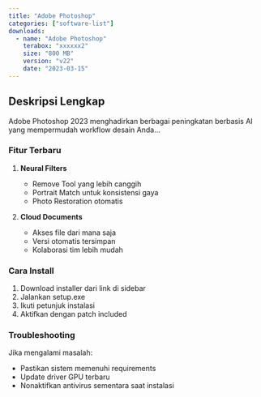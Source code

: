```yaml
---
title: "Adobe Photoshop"
categories: ["software-list"]
downloads:
  - name: "Adobe Photoshop"
    terabox: "xxxxxx2"
    size: "800 MB"
    version: "v22"
    date: "2023-03-15"
---
```


## Deskripsi Lengkap

Adobe Photoshop 2023 menghadirkan berbagai peningkatan berbasis AI yang mempermudah workflow desain Anda...

### Fitur Terbaru

1. **Neural Filters**
   - Remove Tool yang lebih canggih
   - Portrait Match untuk konsistensi gaya
   - Photo Restoration otomatis

2. **Cloud Documents**
   - Akses file dari mana saja
   - Versi otomatis tersimpan
   - Kolaborasi tim lebih mudah

### Cara Install

1. Download installer dari link di sidebar
2. Jalankan setup.exe
3. Ikuti petunjuk instalasi
4. Aktifkan dengan patch included

### Troubleshooting

Jika mengalami masalah:
- Pastikan sistem memenuhi requirements
- Update driver GPU terbaru
- Nonaktifkan antivirus sementara saat instalasi